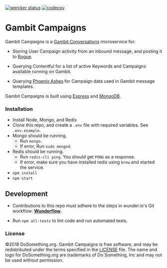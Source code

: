 [![wercker status](https://app.wercker.com/status/3e08a89169eeafef8ec020a9ceafe204/s/master "wercker status")](https://app.wercker.com/project/byKey/3e08a89169eeafef8ec020a9ceafe204) [![codecov](https://codecov.io/gh/DoSomething/gambit-campaigns/branch/master/graph/badge.svg)](https://codecov.io/gh/DoSomething/gambit-campaigns)

# Gambit Campaigns

Gambit Campaigns is a [Gambit Conversations](https://github.com/dosomething/gambit-conversations) microservice for:

* Storing User Campaign activity from an inbound message, and posting it to [Rogue](https://github.com/dosomething/gambit-campaigns/wiki/rogue).

* Querying Contentful for a list of active Keywords and Campaigns available running on Gambit.

* Querying [Phoenix Ashes](https://github.com/DoSomething/gambit-campaigns/wiki/Admin#available-variables) for Campaign data used in Gambit message templates.


Gambit Campaigns is built using [Express](http://expressjs.com/) and [MongoDB](https://www.mongodb.com).

### Installation

* Install Node, Mongo, and Redis
* Clone this repo, and create a `.env` file with required variables. See `.env.example`.
* Mongo should be running.
  * Run `mongo`.
  * If error, Run `sudo mongod`.
* Redis should be running.
  * Run `redis-cli ping`. You should get `PONG` as a response.
  * If error, make sure you have installed redis using `brew` and started the service.
* `npm install`
* `npm start`

## Development
* Contributions to this repo must adhere to the steps in wunder.io's Git workflow:  **[Wunderflow](http://wunderflow.wunder.io/)**.

* Run `npm all-tests` to lint code and run automated tests.


### License
&copy;2018 DoSomething.org. Gambit Campaigns is free software, and may be redistributed under the terms specified
in the [LICENSE](https://github.com/DoSomething/gambit-campaigns/blob/dev/LICENSE) file. The name and logo for
DoSomething.org are trademarks of Do Something, Inc and may not be used without permission.
